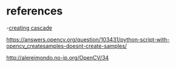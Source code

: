 

# references

-[creating cascade](https://pyblog.xyz/creating-custom-haar-cascade-python-opencv/)


https://answers.opencv.org/question/103431/python-script-with-opencv_createsamples-doesnt-create-samples/

http://alereimondo.no-ip.org/OpenCV/34